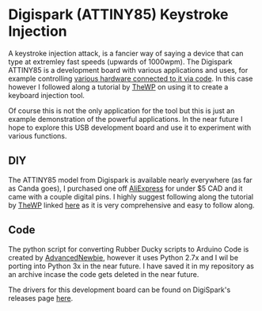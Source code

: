 # Digispark (ATTINY85) Keystroke Injection
A keystroke injection attack, is a fancier way of saying a device that can type at extremley fast speeds (upwards of 1000wpm). The Digispark ATTINY85 is a development board with various applications and uses, for example controlling [various hardware connected to it via code](https://www.youtube.com/watch?v=4g6IkBWWMxM). In this case however I followed along a tutorial by [TheWP](https://www.youtube.com/user/TheWP) on using it to create a keyboard injection tool.

Of course this is not the only application for the tool but this is just an example demonstration of the powerful applications. In the near future I hope to explore this USB development board and use it to experiment with various functions.

## DIY
The ATTINY85 model from Digispark is available nearly everywhere (as far as Canda goes), I purchased one off [AliExpress](https://www.aliexpress.com/wholesale?trafficChannel=main&d=y&CatId=0&SearchText=digispark+attiny85&ltype=wholesale&SortType=total_tranpro_desc&groupsort=1&page=1) for under $5 CAD and it came with a couple digital pins. I highly suggest following along the tutorial by [TheWP](https://www.youtube.com/user/TheWP) linked [here](https://www.youtube.com/watch?v=kcZUIHUHhTA) as it is very comprehensive and easy to follow along.

## Code
The python script for converting Rubber Ducky scripts to Arduino Code is created  by [AdvancedNewbie](https://github.com/AdvancedNewbie/), however it uses Python 2.7x and I wil be porting into Python 3x in the near future. I have saved it in my repository as an archive incase the code gets deleted in the near future.

The drivers for this development board can be found on DigiSpark's releases page [here](https://github.com/digistump/DigistumpArduino/releases).
